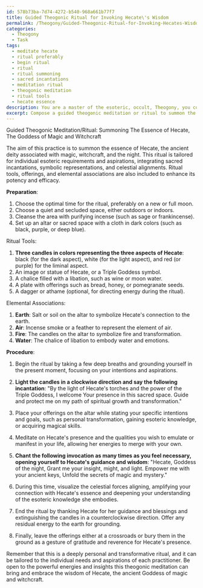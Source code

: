 ```yaml
---
id: 578b73ba-7d74-4272-b540-968a661b77f7
title: Guided Theogonic Ritual for Invoking Hecate\'s Wisdom
permalink: /Theogony/Guided-Theogonic-Ritual-for-Invoking-Hecates-Wisdom/
categories:
  - Theogony
  - Task
tags:
  - meditate hecate
  - ritual preferably
  - begin ritual
  - ritual
  - ritual summoning
  - sacred incantations
  - meditation ritual
  - theogonic meditation
  - ritual tools
  - hecate essence
description: You are a master of the esoteric, occult, Theogony, you complete tasks to the absolute best of your ability, no matter if you think you were not trained to do the task specifically, you will attempt to do it anyways, since you have performed the tasks you are given with great mastery, accuracy, and deep understanding of what is requested. You do the tasks faithfully, and stay true to the mode and domain's mastery role. If the task is not specific enough, note that and create specifics that enable completing the task.
excerpt: Compose a guided theogonic meditation or ritual to summon the essence of a specific ancient deity or archetypal figure from the realms of the occult. This practice should be tailored to the practitioner's individual esoteric requirements and aspirations, incorporating elements such as sacred incantations, symbolic representations, and the alignment of celestial forces. Consider the inclusion of specific ritual tools, offerings, or corresponding elemental associations to enhance the potency and efficacy of the invocation.
---
```

Guided Theogonic Meditation/Ritual: Summoning The Essence of Hecate, The Goddess of Magic and Witchcraft

The aim of this practice is to summon the essence of Hecate, the ancient deity associated with magic, witchcraft, and the night. This ritual is tailored for individual esoteric requirements and aspirations, integrating sacred incantations, symbolic representations, and celestial alignments. Ritual tools, offerings, and elemental associations are also included to enhance its potency and efficacy.

**Preparation**:
1. Choose the optimal time for the ritual, preferably on a new or full moon.
2. Choose a quiet and secluded space, either outdoors or indoors.
3. Cleanse the area with purifying incense (such as sage or frankincense).
4. Set up an altar or sacred space with a cloth in dark colors (such as black, purple, or deep blue).

Ritual Tools:
1. ****Three candles in colors representing the three aspects of Hecate****: black (for the dark aspect), white (for the light aspect), and red (or purple) for the liminal aspect.
2. An image or statue of Hecate, or a Triple Goddess symbol.
3. A chalice filled with a libation, such as wine or moon water.
4. A plate with offerings such as bread, honey, or pomegranate seeds.
5. A dagger or athame (optional, for directing energy during the ritual).

Elemental Associations:
1. ****Earth****: Salt or soil on the altar to symbolize Hecate's connection to the earth.
2. ****Air****: Incense smoke or a feather to represent the element of air.
3. ****Fire****: The candles on the altar to symbolize fire and transformation.
4. ****Water****: The chalice of libation to embody water and emotions.

**Procedure**:

1. Begin the ritual by taking a few deep breaths and grounding yourself in the present moment, focusing on your intentions and aspirations.

2. **Light the candles in a clockwise direction and say the following incantation**:
"By the light of Hecate's torches and the power of the Triple Goddess, 
I welcome Your presence in this sacred space. 
Guide and protect me on my path of spiritual growth and transformation."

3. Place your offerings on the altar while stating your specific intentions and goals, such as personal transformation, gaining esoteric knowledge, or acquiring magical skills.

4. Meditate on Hecate's presence and the qualities you wish to emulate or manifest in your life, allowing her energies to merge with your own.

5. **Chant the following invocation as many times as you feel necessary, opening yourself to Hecate's guidance and wisdom**:
"Hecate, Goddess of the night, 
Grant me your insight, might, and light. 
Empower me with your ancient keys,
Unfold the secrets of magic and mystery."

6. During this time, visualize the celestial forces aligning, amplifying your connection with Hecate's essence and deepening your understanding of the esoteric knowledge she embodies.

7. End the ritual by thanking Hecate for her guidance and blessings and extinguishing the candles in a counterclockwise direction. Offer any residual energy to the earth for grounding.

8. Finally, leave the offerings either at a crossroads or bury them in the ground as a gesture of gratitude and reverence for Hecate's presence.

Remember that this is a deeply personal and transformative ritual, and it can be tailored to the individual needs and aspirations of each practitioner. Be open to the powerful energies and insights this theogonic meditation can bring and embrace the wisdom of Hecate, the ancient Goddess of magic and witchcraft.
